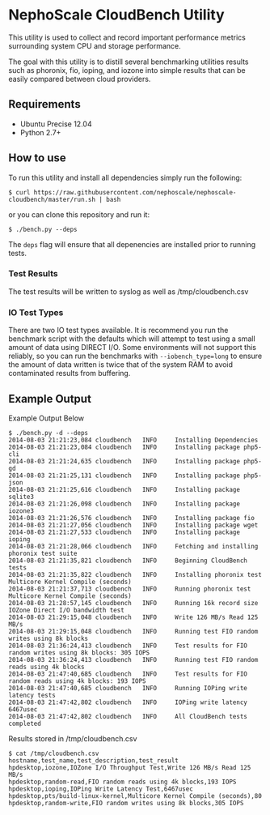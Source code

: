 NephoScale CloudBench Utility
=============================

This utility is used to collect and record important performance metrics 
surrounding system CPU and storage performance.  

The goal with this utility is to distill several benchmarking utilities
results such as phoronix, fio, ioping, and iozone into simple results
that can be easily compared between cloud providers.

## Requirements ##
* Ubuntu Precise 12.04
* Python 2.7+

## How to use ##

To run this utility and install all dependencies simply run the following:

```
$ curl https://raw.githubusercontent.com/nephoscale/nephoscale-cloudbench/master/run.sh | bash
```

or you can clone this repository and run it:

```
$ ./bench.py --deps
````

The ```deps``` flag will ensure that all depenencies are installed prior to running tests.

### Test Results ###

The test results will be written to syslog as well as /tmp/cloudbench.csv

### IO Test Types ####

There are two IO test types available.  It is recommend you run the benchmark script
with the defaults which will attempt to test using a small amount of data using 
DIRECT I/O.  Some environments will not support this reliably, so you can run 
the benchmarks with ```--iobench_type=long``` to ensure the amount of data written
is twice that of the system RAM to avoid contaminated results from buffering.

## Example Output ##

Example Output Below

```
$ ./bench.py -d --deps
2014-08-03 21:21:23,084 cloudbench   INFO     Installing Dependencies
2014-08-03 21:21:23,084 cloudbench   INFO     Installing package php5-cli
2014-08-03 21:21:24,635 cloudbench   INFO     Installing package php5-gd
2014-08-03 21:21:25,131 cloudbench   INFO     Installing package php5-json
2014-08-03 21:21:25,616 cloudbench   INFO     Installing package sqlite3
2014-08-03 21:21:26,098 cloudbench   INFO     Installing package iozone3
2014-08-03 21:21:26,576 cloudbench   INFO     Installing package fio
2014-08-03 21:21:27,056 cloudbench   INFO     Installing package wget
2014-08-03 21:21:27,533 cloudbench   INFO     Installing package ioping
2014-08-03 21:21:28,066 cloudbench   INFO     Fetching and installing phoronix test suite
2014-08-03 21:21:35,821 cloudbench   INFO     Beginning CloudBench tests
2014-08-03 21:21:35,822 cloudbench   INFO     Installing phoronix test Multicore Kernel Compile (seconds)
2014-08-03 21:21:37,713 cloudbench   INFO     Running phoronix test Multicore Kernel Compile (seconds)
2014-08-03 21:28:57,145 cloudbench   INFO     Running 16k record size IOZone Direct I/O bandwidth test
2014-08-03 21:29:15,048 cloudbench   INFO     Write 126 MB/s Read 125 MB/s
2014-08-03 21:29:15,048 cloudbench   INFO     Running test FIO random writes using 8k blocks
2014-08-03 21:36:24,413 cloudbench   INFO     Test results for FIO random writes using 8k blocks: 305 IOPS
2014-08-03 21:36:24,413 cloudbench   INFO     Running test FIO random reads using 4k blocks
2014-08-03 21:47:40,685 cloudbench   INFO     Test results for FIO random reads using 4k blocks: 193 IOPS
2014-08-03 21:47:40,685 cloudbench   INFO     Running IOPing write latency tests
2014-08-03 21:47:42,802 cloudbench   INFO     IOPing write latency 6467usec
2014-08-03 21:47:42,802 cloudbench   INFO     All CloudBench tests completed
```

Results stored in /tmp/cloudbench.csv

```
$ cat /tmp/cloudbench.csv 
hostname,test_name,test_description,test_result
hpdesktop,iozone,IOZone I/O Throughput Test,Write 126 MB/s Read 125 MB/s
hpdesktop,random-read,FIO random reads using 4k blocks,193 IOPS
hpdesktop,ioping,IOPing Write Latency Test,6467usec
hpdesktop,pts/build-linux-kernel,Multicore Kernel Compile (seconds),80
hpdesktop,random-write,FIO random writes using 8k blocks,305 IOPS
```
